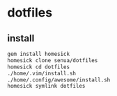 dotfiles
========

## install
``` sh
gem install homesick
homesick clone senua/dotfiles
homesick cd dotfiles
./home/.vim/install.sh
./home/.config/awesome/install.sh
homesick symlink dotfiles


